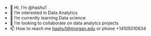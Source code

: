 - 👋 Hi, I’m @hashu1
- 👀 I’m interested in Data Analytics
- 🌱 I’m currently learning Data science
- 💞️ I’m looking to collaborate on data analytcs projects
- 📫 How to reach me hashu1@morgan.edu or phone +14105010634

<!---
hashu1/hashu1 is a ✨ special ✨ repository because its `README.md` (this file) appears on your GitHub profile.
You can click the Preview link to take a look at your changes.
--->
